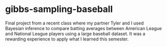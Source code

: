 # gibbs-sampling-baseball
Final project from a recent class where my partner Tyler and I used Bayesian inference to compare batting averages between American League and National League players using a large baseball dataset. It was a rewarding experience to apply what I learned this semester.

